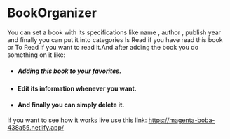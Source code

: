 # BookOrganizer
You can set a book with its specifications like name , author , publish year and finally you can put it into categories Is Read if you have read this book or To Read 
if you want to read it.And after adding the book you do something on it like:
- ##### Adding this book to your favorites.
- #### Edit its information whenever you want.
- #### And finally you can simply delete it.

If you want to see how it works live use this link: https://magenta-boba-438a55.netlify.app/
